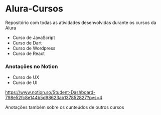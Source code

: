 # Alura-Cursos
 Repositório com todas as atividades desenvolvidas durante os cursos da Alura

 - Curso de JavaScript
 - Curso de Dart
 - Curso de Wordpress
 - Curso de React

### Anotações no Notion
- Curso de UX
- Curso de UI
  
https://www.notion.so/Student-Dashboard-798e52fc8e144b5d98623ab137852827?pvs=4

Anotações também sobre os cunteúdos de outros cursos

